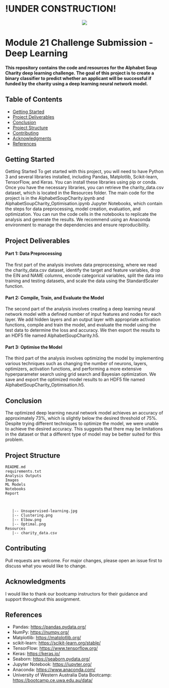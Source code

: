 # !UNDER CONSTRUCTION!

<p align="center">
<img src="/Images/Unsupervised-Learning.png" align="Center">
</p>

# Module 21 Challenge Submission - Deep Learning

#### This repository contains the code and resources for the Alphabet Soup Charity deep learning challenge. The goal of this project is to create a binary classifier to predict whether an applicant will be successful if funded by the charity using a deep learning neural network model.


## Table of Contents
- [Getting Started](#getting-started)
- [Project Deliverables](#project-deliverables)
- [Conclusion](#conclusion)
- [Project Structure](#project-structure)
- [Contributing](#contributing)
- [Acknowledgments](#acknowledgments)
- [References](#references)

## Getting Started

Getting Started
To get started with this project, you will need to have Python 3 and several libraries installed, including Pandas, Matplotlib, Scikit-learn, TensorFlow, and Keras. You can install these libraries using pip or conda. Once you have the necessary libraries, you can retrieve the charity_data.csv dataset, which is located in the Resources folder. The main code for the project is in the AlphabetSoupCharity.ipynb and AlphabetSoupCharity_Optimisation.ipynb Jupyter Notebooks, which contain the steps for data preprocessing, model creation, evaluation, and optimization. You can run the code cells in the notebooks to replicate the analysis and generate the results. We recommend using an Anaconda environment to manage the dependencies and ensure reproducibility.

## Project Deliverables

#### Part 1: Data Preprocessing
The first part of the analysis involves data preprocessing, where we read the charity_data.csv dataset, identify the target and feature variables, drop the EIN and NAME columns, encode categorical variables, split the data into training and testing datasets, and scale the data using the StandardScaler function.

#### Part 2: Compile, Train, and Evaluate the Model
The second part of the analysis involves creating a deep learning neural network model with a defined number of input features and nodes for each layer. We add hidden layers and an output layer with appropriate activation functions, compile and train the model, and evaluate the model using the test data to determine the loss and accuracy. We then export the results to an HDF5 file named AlphabetSoupCharity.h5.

#### Part 3: Optimise the Model
The third part of the analysis involves optimizing the model by implementing various techniques such as changing the number of neurons, layers, optimizers, activation functions, and performing a more extensive hyperparameter search using grid search and Bayesian optimization. We save and export the optimized model results to an HDF5 file named AlphabetSoupCharity_Optimisation.h5.

## Conclusion
The optimized deep learning neural network model achieves an accuracy of approximately 73%, which is slightly below the desired threshold of 75%. Despite trying different techniques to optimize the model, we were unable to achieve the desired accuracy. This suggests that there may be limitations in the dataset or that a different type of model may be better suited for this problem.

## Project Structure

```
README.md
requirements.txt
Analysis Outputs
Images
ML Models
Notebooks
Report



   |-- Unsupervised-learning.jpg
   |-- Clustering.png
   |-- Elbow.png
   |-- Optimal.png
Resources
   |-- charity_data.csv

```
## Contributing

Pull requests are welcome. For major changes, please open an issue first to discuss what you would like to change.

## Acknowledgments
I would like to thank our bootcamp instructors for their guidance and support throughout this assignment.

## References
- Pandas: https://pandas.pydata.org/
- NumPy: https://numpy.org/
- Matplotlib: https://matplotlib.org/
- scikit-learn: https://scikit-learn.org/stable/
- TensorFlow: https://www.tensorflow.org/
- Keras: https://keras.io/
- Seaborn: https://seaborn.pydata.org/
- Jupyter Notebook: https://jupyter.org/
- Anaconda: https://www.anaconda.com/
-	University of Western Australia Data Bootcamp: https://bootcamp.ce.uwa.edu.au/data/
